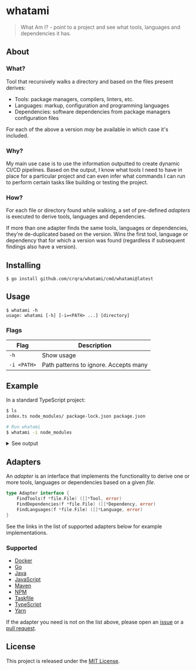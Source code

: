 # whatami

> What Am I? - point to a project and see what tools, languages and dependencies
> it has.

## About

### What?

Tool that recursively walks a directory and based on the files present derives:

- Tools: package managers, compilers, linters, etc.
- Languages: markup, configuration and programming languages
- Dependencies: software dependencies from package managers configuration files

For each of the above a version _may_ be available in which case it's included.

### Why?

My main use case is to use the information outputted to create dynamic CI/CD
pipelines. Based on the output, I know what tools I need to have in place for a
particular project and can even infer what commands I can run to perform certain
tasks like building or testing the project.

### How?

For each file or directory found while walking, a set of pre-defined _adapters_
is executed to derive tools, languages and dependencies.

If more than one adapter finds the same tools, languages or dependencies, they're
de-duplicated based on the version. Wins the first tool, language or dependency
that for which a version was found (regardless if subsequent findings also have
a version).

## Installing

```console
$ go install github.com/crqra/whatami/cmd/whatami@latest
```

## Usage

```
$ whatami -h
usage: whatami [-h] [-i=<PATH> ...] [directory]
```

### Flags

| Flag        | Description                           |
| ----------- | ------------------------------------- |
| `-h`        | Show usage                            |
| `-i <PATH>` | Path patterns to ignore. Accepts many |

## Example

In a standard TypeScript project:

```bash
$ ls
index.ts node_modules/ package-lock.json package.json

# Run whatami
$ whatami -i node_modules
```

<details>
<summary>See output</summary>

```json
{
  "tools": {
    "node": {
      "version": "~15"
    },
    "npm": {
      "version": "~1.0.20"
    },
    "tsc": {
      "version": "^4.7.3"
    }
  },
  "dependencies": {
    "express": {
      "version": "^4.18.1",
      "type": "production"
    },
    "typescript": {
      "version": "^4.7.3",
      "type": "development"
    }
  },
  "languages": {
    "typescript": {
      "version": "^4.7.3"
    }
  }
}
```

</details>

## Adapters

An _adapter_ is an interface that implements the functionality to derive one or
more tools, languages or dependencies based on a given _file_.

```go
type Adapter interface {
	FindTools(f *file.File) ([]*Tool, error)
	FindDependencies(f *file.File) ([]*Dependency, error)
	FindLanguages(f *file.File) ([]*Language, error)
}
```

See the links in the list of supported adapters below for example implementations.

### Supported

- [Docker][docker-src]
- [Go][go-src]
- [Java][java-src]
- [JavaScript][javascript-src]
- [Maven][maven-src]
- [NPM][npm-src]
- [Taskfile][taskfile-src]
- [TypeScript][typescript-src]
- [Yarn][yarn-src]

If the adapter you need is not on the list above, please open an [issue][issues]
or a [pull request][pulls].

## License

This project is released under the [MIT License](LICENSE).

[issues]: https://github.com/crqra/whatami/issues
[pulls]: https://github.com/crqra/whatami/pulls
[docker-src]: https://github.com/crqra/whatami/blob/main/adapter/docker/docker.go
[go-src]: https://github.com/crqra/whatami/blob/main/adapter/golang/golang.go
[java-src]: https://github.com/crqra/whatami/blob/main/adapter/java/java.go
[javascript-src]: https://github.com/crqra/whatami/blob/main/adapter/javascript/javascript.go
[maven-src]: https://github.com/crqra/whatami/blob/main/adapter/maven/maven.go
[npm-src]: https://github.com/crqra/whatami/blob/main/adapter/npm/npm.go
[taskfile-src]: https://github.com/crqra/whatami/blob/main/adapter/taskfile/taskfile.go
[typescript-src]: https://github.com/crqra/whatami/blob/main/adapter/typescript/typescript.go
[yarn-src]: https://github.com/crqra/whatami/blob/main/adapter/yarn/yarn.go
